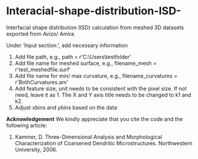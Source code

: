 # Interacial-shape-distribution-ISD-

Interfacial shape distribution (ISD) calculation from meshed 3D datasets exported from Avizo/ Amira

Under ‘Input section:’, add necessary information
1. Add file path, e.g., path = r'C:\Users\testfolder’ 
2. Add file name for meshed surface, e.g., filename_mesh = r'test_meshedfile.surf'
3. Add file name for min/ max curvature, e.g., filename_curvatures = r'BothCurvatures.am'
4. Add feature size, unit needs to be consistent with the pixel size. If not need, leave it as 1. The X and Y axis title needs to be changed to k1 and k2.
5. Adjust xbins and ybins based on the data

**Acknowledgement**
We kindly appreciate that you cite the code and the following article:
1. Kammer, D. Three-Dimensional Analysis and Morphological Characterization of Coarsened Dendritic Microstructures. Northwestern University, 2006.



